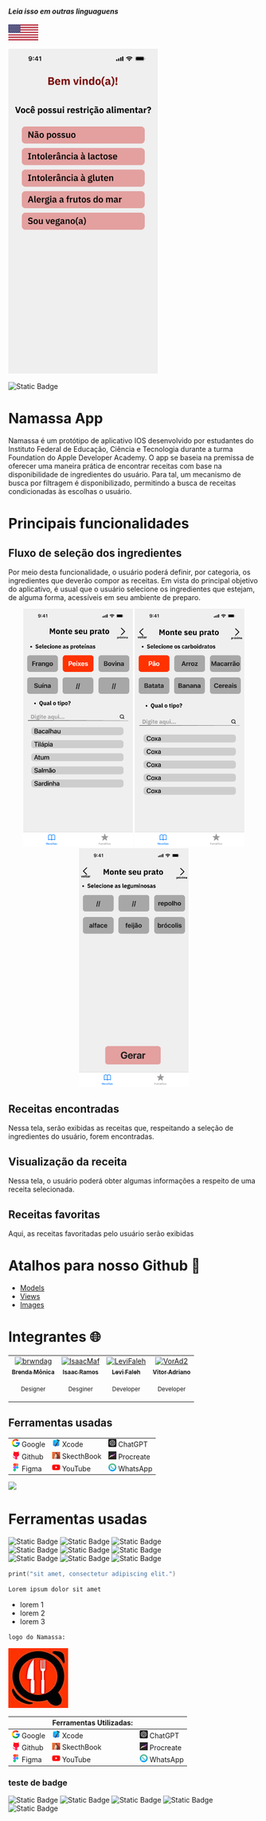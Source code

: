 #### _Leia isso em outras linguaguens_
<kbd>[<img title="Português" alt="Português" src="IGNORE/images/usaFlag.png" width="60">](NamassaUtils/Translations/READMEen.md)</kbd>

<img src="NamassaUtils/Screens/Entrada.png" alt="Entrada" width="300">


![Static Badge](https://img.shields.io/badge/Swift-5-blue?logo=Swift&logoColor=%23F05138)
# Namassa App

Namassa é um protótipo de aplicativo IOS desenvolvido por estudantes do Instituto Federal de Educação, Ciência e Tecnologia durante a turma Foundation do Apple Developer Academy.
O app se baseia na premissa de oferecer uma maneira prática de encontrar receitas com base na disponibilidade de ingredientes do usuário. Para tal, um mecanismo de busca por filtragem é disponibilizado, permitindo a busca de receitas condicionadas às escolhas o usuário.
# Principais funcionalidades

## Fluxo de seleção dos ingredientes

Por meio desta funcionalidade, o usuário poderá definir, por categoria, os ingredientes que deverão compor as receitas. Em vista do principal objetivo do aplicativo, é usual que o usuário selecione os ingredientes que estejam, de alguma forma, acessíveis em seu ambiente de preparo.

<p align="center">
  <img src="NamassaUtils/Screens/Proteinas.png" alt="Proteínas" width="220" >
  <img src="NamassaUtils/Screens/Carboidratos.png" alt="Carboidratos" width="220">
  <img src="NamassaUtils/Screens/Leguminosas.png" alt="Leguminosas" width="220">
</p>

## Receitas encontradas

Nessa tela, serão exibidas as receitas que, respeitando a seleção de ingredientes do usuário, forem encontradas.

## Visualização da receita
Nessa tela, o usuário poderá obter algumas informações a respeito de uma receita selecionada.

## Receitas favoritas
Aqui, as receitas favoritadas pelo usuário serão exibidas

# Atalhos para nosso Github 🎯
- [Models](Namassa/Models)  
- [Views](Namassa/Views)  
- [Images](NamassaUtils)

# Integrantes 🌐
<div align="center">
<table>
  <tbody>
    <tr>
      <td align="center"><a href="https://github.com/brwndag"><img src="https://avatars.githubusercontent.com/brwndag" width="100px;" alt="brwndag"/><br /><sub><b>Brenda Mônica</b>
        </a>
        <p><sub>Designer</sub></p></sub></td>
      <td align="center"><a href="https://github.com/IsaacMaf"><img src="https://avatars.githubusercontent.com/IsaacMaf" width="100px;" alt="IsaacMaf"/><br /><sub><b>Isaac Ramos</b></a>
        <p><sub>Desginer</sub></p></sub></td>
      <td align="center"><a href="https://github.com/LeviFaleh"><img src="https://avatars.githubusercontent.com/LeviFaleh" width="100px;" alt="LeviFaleh"/><br /><sub><b>Levi Faleh</b></a>
        <p><sub>Developer</sub></p></sub></td>
      <td align="center"><a href="https://github.com/VorAd2"><img src="https://avatars.githubusercontent.com/VorAd2" width="100px;" alt="VorAd2"/><br /><sub><b>Vitor Adriano</b></sub></a>
        <p><sub>Developer</sub></p></td>
    </tr>
  </tbody>
</table>
</div>

## Ferramentas usadas
|    |  |    |
|----|-------------------------|----|
| ![](NamassaUtils/google1.png) Google         | ![](NamassaUtils/XcodePequeno.png) Xcode | ![](NamassaUtils/chatgpt.png) ChatGPT |
| ![](NamassaUtils/social.png) Github           | ![](NamassaUtils/SketchBookPequeno.jpg) SkecthBook | ![](NamassaUtils/ProcreatePequeno.jpg) Procreate |
| ![](NamassaUtils/figma.png) Figma            | ![](NamassaUtils/youtube.png) YouTube | ![](NamassaUtils/bate-papo.png) WhatsApp |








![](IGNORE/gifs/Namassa3.gif) 
# Ferramentas usadas
![Static Badge](https://img.shields.io/badge/Xcode-white?logo=xcode
)  ![Static Badge](https://img.shields.io/badge/Youtube-white?logo=YouTube&logoColor=red
)    ![Static Badge](https://img.shields.io/badge/Figma-white?logo=figma
)  
![Static Badge](https://img.shields.io/badge/Figma-white?logo=figma
)  ![Static Badge]()  ![Static Badge]()  
![Static Badge]() ![Static Badge]() ![Static Badge]()



  
```Swift
print("sit amet, consectetur adipiscing elit.")
```
```bash
Lorem ipsum dolor sit amet
```
- lorem 1
- lorem 2
- lorem 3
```bash
logo do Namassa:
```
![](NamassaUtils/Logo-2.jpg)

|    | Ferramentas Utilizadas: |    |
|----|-------------------------|----|
| ![](NamassaUtils/google1.png) Google         | ![](NamassaUtils/XcodePequeno.png) Xcode | ![](NamassaUtils/chatgpt.png) ChatGPT |
| ![](NamassaUtils/social.png) Github           | ![](NamassaUtils/SketchBookPequeno.jpg) SkecthBook | ![](NamassaUtils/ProcreatePequeno.jpg) Procreate |
| ![](NamassaUtils/figma.png) Figma            | ![](NamassaUtils/youtube.png) YouTube | ![](NamassaUtils/bate-papo.png) WhatsApp |

### teste de badge
![Static Badge](https://img.shields.io/badge/lorem_ipsun-black)
![Static Badge](https://img.shields.io/badge/lorem_ipsun-red)
![Static Badge](https://img.shields.io/badge/lorem_ipsun-green)
![Static Badge](https://img.shields.io/badge/lorem_ipsun-maroon)
![Static Badge](https://img.shields.io/badge/Figma-white?style=flat-square&logo=figma)


